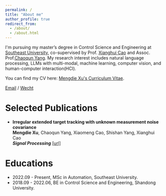 ```yaml
---
permalink: /
title: "About me"
author_profile: true
redirect_from: 
  - /about/
  - /about.html
---
```


I'm pursuing my master’s degree in Control Science and Engineering at [Southeast University](https://www.seu.edu.cn), co-supervised by Prof. [Xianghui Cao](https://automation.seu.edu.cn/cxh2/) and Assoc. Prof.[Chaoqun Yang](https://automation.seu.edu.cn/ycq/main.psp). My research interest includes natural language processing, LLMs with multi-modal, machine learning, computer vision, and human-computer interaction(HCI).

You can find my CV here: [Mengdie Xu's Curriculum Vitae](../assets/CV.pdf).

[Email](mailto:mengdiexu53@gmail.com) / [Wecht](../images/wechat.jpg)

Selected Publications
======
* **Irregular extended target tracking with unknown measurement noise covariance** <br> **Mengdie Xu**, Chaoqun Yang, Xiaomeng Cao, Shishan Yang, Xianghui Cao <br> ***Signal Processing*** [[url]](https://www.sciencedirect.com/science/article/abs/pii/S0165168424002196) 


Educations
======
* 2022.09 - Present, MSc in Automation, Southeast University. 
* 2018.09 - 2022.06, BE in Control Science and Engineering, Shandong University. 

